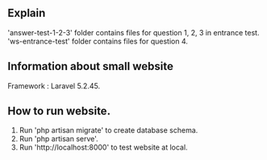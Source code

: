 ## Explain

'answer-test-1-2-3' folder contains files for question 1, 2, 3 in entrance test.
'ws-entrance-test' folder contains files for question 4.

## Information about small website

Framework : Laravel 5.2.45.

## How to run website.

1) Run 'php artisan migrate' to create database schema.
2) Run 'php artisan serve'.
3) Run 'http://localhost:8000' to test website at local.

